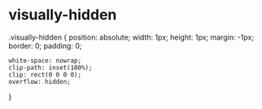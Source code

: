 # visually-hidden

.visually-hidden {
    position: absolute;
    width: 1px;
    height: 1px;
    margin: -1px;
    border: 0;
    padding: 0;
    
    white-space: nowrap;
    clip-path: inset(100%);
    clip: rect(0 0 0 0);
    overflow: hidden;
  }
